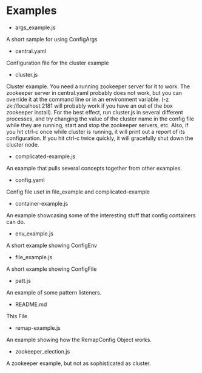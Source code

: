 # Examples

- args_example.js

 A short sample for using ConfigArgs

- central.yaml

 Configuration file for the cluster example

- cluster.js

 Cluster example. You need a running zookeeper server for it to
 work. The zookeeper server in central.yaml probably does not work,
 but you can override it at the command line or in an environment
 variable. (-z zk://localhost:2181 will probably work if you have an
 out of the box zookeeper install). For the best effect, run
 cluster.js in several different processes, and try changing the value
 of the cluster name in the config file while they are running, start
 and stop the zookeeper servers, etc. Also, if you hit ctrl-c once
 while cluster is running, it will print out a report of its
 configuration. If you hit ctrl-c twice quickly, it will gracefully
 shut down the cluster node.

- complicated-example.js
 
 An example that pulls several concepts together from other examples.

- config.yaml
  
 Config file uset in file_example and complicated-example

- container-example.js

 An example showcasing some of the interesting stuff that config
 containers can do.

- env_example.js

 A short example showing ConfigEnv

- file_example.js
 
 A short example showing ConfigFile

- patt.js

 An example of some pattern listeners.

- README.md

 This File

- remap-example.js

 An example showing how the RemapConfig Object works.

- zookeeper_election.js

 A zookeeper example, but not as sophisticated as cluster.
